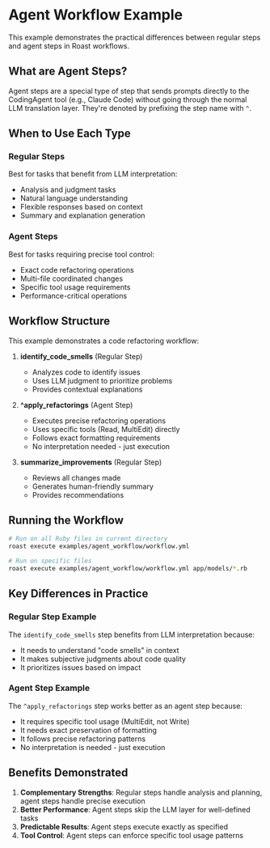 # Agent Workflow Example

This example demonstrates the practical differences between regular steps and agent steps in Roast workflows.

## What are Agent Steps?

Agent steps are a special type of step that sends prompts directly to the CodingAgent tool (e.g., Claude Code) without going through the normal LLM translation layer. They're denoted by prefixing the step name with `^`.

## When to Use Each Type

### Regular Steps
Best for tasks that benefit from LLM interpretation:
- Analysis and judgment tasks
- Natural language understanding
- Flexible responses based on context
- Summary and explanation generation

### Agent Steps
Best for tasks requiring precise tool control:
- Exact code refactoring operations
- Multi-file coordinated changes
- Specific tool usage requirements
- Performance-critical operations

## Workflow Structure

This example demonstrates a code refactoring workflow:

1. **identify_code_smells** (Regular Step)
   - Analyzes code to identify issues
   - Uses LLM judgment to prioritize problems
   - Provides contextual explanations

2. **^apply_refactorings** (Agent Step)
   - Executes precise refactoring operations
   - Uses specific tools (Read, MultiEdit) directly
   - Follows exact formatting requirements
   - No interpretation needed - just execution

3. **summarize_improvements** (Regular Step)
   - Reviews all changes made
   - Generates human-friendly summary
   - Provides recommendations

## Running the Workflow

```bash
# Run on all Ruby files in current directory
roast execute examples/agent_workflow/workflow.yml

# Run on specific files
roast execute examples/agent_workflow/workflow.yml app/models/*.rb
```

## Key Differences in Practice

### Regular Step Example
The `identify_code_smells` step benefits from LLM interpretation because:
- It needs to understand "code smells" in context
- It makes subjective judgments about code quality
- It prioritizes issues based on impact

### Agent Step Example
The `^apply_refactorings` step works better as an agent step because:
- It requires specific tool usage (MultiEdit, not Write)
- It needs exact preservation of formatting
- It follows precise refactoring patterns
- No interpretation is needed - just execution

## Benefits Demonstrated

1. **Complementary Strengths**: Regular steps handle analysis and planning, agent steps handle precise execution
2. **Better Performance**: Agent steps skip the LLM layer for well-defined tasks
3. **Predictable Results**: Agent steps execute exactly as specified
4. **Tool Control**: Agent steps can enforce specific tool usage patterns
